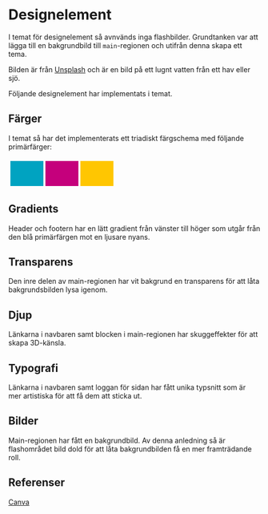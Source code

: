 ---
---

# Designelement

I temat för designelement så avnvänds inga flashbilder. Grundtanken var att
lägga till en bakgrundbild till `main`-regionen och utifrån denna skapa ett
tema.

Bilden är från [Unsplash](https://unsplash.com/photos/xDT1-mIqou8) och är en bild på ett lugnt
vatten från ett hav eller sjö.

Följande designelement har implementats i temat.
## Färger
I temat så har det implementerats ett triadiskt färgschema med följande primärfärger:

<table style="border-spacing: 4px; border-collapse: separate">
<tr>
<td style="height: 50px; width: 50px; background-color: #00A3C1">
<td style="height: 50px; width: 50px; background-color: #C5007C">
<td style="height: 50px; width: 50px; background-color: #FFC601">
</tr>
</table>

## Gradients
Header och footern har en lätt gradient från vänster till höger som utgår från den
blå primärfärgen mot en ljusare nyans.

## Transparens
Den inre delen av main-regionen har vit bakgrund en transparens för att låta
bakgrundsbilden lysa igenom.

## Djup
Länkarna i navbaren samt blocken i main-regionen har skuggeffekter för att skapa
3D-känsla.

## Typografi
Länkarna i navbaren samt loggan för sidan har fått unika typsnitt som är mer
artistiska för att få dem att sticka ut.


## Bilder
Main-regionen har fått en bakgrundbild. Av denna anledning så är flashområdet
bild dold för att låta bakgrundbilden få en mer framträdande roll.

## Referenser

[Canva](https://www.canva.com/learn/design-elements-principles/)



